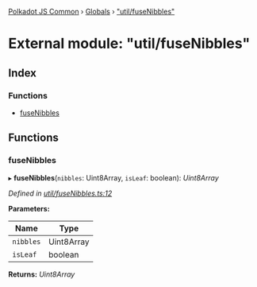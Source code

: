 [Polkadot JS Common](../README.md) › [Globals](../globals.md) › ["util/fuseNibbles"](_util_fusenibbles_.md)

# External module: "util/fuseNibbles"

## Index

### Functions

* [fuseNibbles](_util_fusenibbles_.md#fusenibbles)

## Functions

###  fuseNibbles

▸ **fuseNibbles**(`nibbles`: Uint8Array, `isLeaf`: boolean): *Uint8Array*

*Defined in [util/fuseNibbles.ts:12](https://github.com/polkadot-js/common/blob/cfdf629b/packages/trie-codec/src/util/fuseNibbles.ts#L12)*

**Parameters:**

Name | Type |
------ | ------ |
`nibbles` | Uint8Array |
`isLeaf` | boolean |

**Returns:** *Uint8Array*
